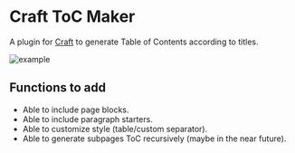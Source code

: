 # Craft ToC Maker
A plugin for [Craft](https://craft.do) to generate Table of Contents according to titles.

![example](https://user-images.githubusercontent.com/11943217/145176938-0947da51-ba77-4d55-9eaa-ee0e8788bcb0.gif)

## Functions to add
- Able to include page blocks.
- Able to include paragraph starters.
- Able to customize style (table/custom separator).
- Able to generate subpages ToC recursively (maybe in the near future).
